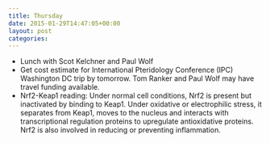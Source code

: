 ```yaml
---
title: Thursday
date: 2015-01-29T14:47:05+00:00
layout: post
categories:
---
```

  * Lunch with Scot Kelchner and Paul Wolf
  * Get cost estimate for International Pteridology Conference (IPC) Washington DC trip by tomorrow. Tom Ranker and Paul Wolf may have travel funding available.
  * Nrf2-Keap1 reading: Under normal cell conditions, Nrf2 is present but inactivated by binding to Keap1. Under oxidative or electrophilic stress, it separates from Keap1, moves to the nucleus and interacts with transcriptional regulation proteins to upregulate antioxidative proteins. Nrf2 is also involved in reducing or preventing inflammation.
